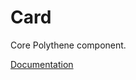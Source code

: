 # Card

Core Polythene component.

[Documentation](https://github.com/ArthurClemens/polythene/blob/master/packages/docs/components/card.md)
